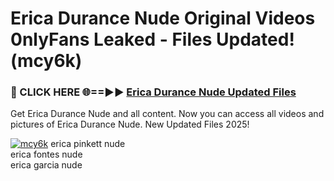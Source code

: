 # Erica Durance Nude Original Videos 0nlyFans Leaked - Files Updated! (mcy6k)

<h3>🔴 CLICK HERE 🌐==►► <a href="https://tinyurl.com/yrmya6cz" rel="nofollow">Erica Durance Nude Updated Files</a></h3>

Get Erica Durance Nude and all content. Now you can access all videos and pictures of Erica Durance Nude. New Updated Files 2025!

[![mcy6k](https://i.imgur.com/FMdXYCs.gif)](https://tinyurl.com/yrmya6cz)
erica pinkett nude<br>
erica fontes nude<br>
erica garcia nude